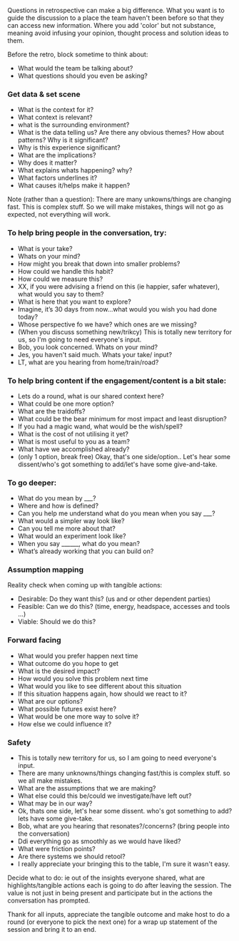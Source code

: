 
Questions in retrospective can make a big difference. What you want is to guide the discussion to a place the team haven't been before so that they can access new information. Where you add 'color' but not substance, meaning avoid infusing your opinion, thought process and solution ideas to them.

Before the retro, block sometime to think about: 
* What would the team be talking about?
* What questions should you even be asking?

### Get data & set scene

* What is the context for it?
* What context is relevant?
* what is the surrounding environment?
* What is the data telling us? Are there any obvious themes? How about patterns? Why is it significant?
* Why is this experience significant?
* What are the implications?
* Why does it matter?
* What explains whats happening? why?
* What factors underlines it?
* What causes it/helps make it happen?

Note (rather than a question): There are many unkowns/things are changing fast. This is complex stuff. So we will make mistakes, things will not go as expected, not everything will work.

### To help bring people in the conversation, try:
* What is your take?
* Whats on your mind?
* How might you break that down into smaller problems?
* How could we handle this habit?
* How could we measure this?
* XX, if you were advising a friend on this (ie happier, safer whatever), what would you say to them?
* What is here that you want to explore?
* Imagine, it’s 30 days from now…what would you wish you had done today?
* Whose perspective fo we have? which ones are we missing?
* (When you discuss something new/trikcy) This is totally new territory for us, so I'm going to need everyone's input.
* Bob, you look concerned. Whats on your mind?
* Jes, you haven't said much. Whats your take/ input?
* LT, what are you hearing from home/train/road? 

### To help bring content if the engagement/content is a bit stale:
* Lets do a round, what is our shared context here?
* What could be one more option?
* What are the traidoffs?
* What could be the bear minimum for most impact and least disruption?
* If you had a magic wand, what would be the wish/spell?
* What is the cost of not utilising it yet?
* What is most useful to you as a team?
* What have we accomplished already?
* (only 1 option, break free) Okay, that's one side/option.. Let's hear some dissent/who's got something to add/let's have some give-and-take.

### To go deeper:
* What do you mean by ___?
* Where and how is defined?
* Can you help me understand what do you mean when you say ___?
* What would a simpler way look like?
* Can you tell me more about that?
* What would an experiment look like?
* When you say ______, what do you mean?
* What’s already working that you can build on?

### Assumption mapping
Reality check when coming up with tangible actions:
* Desirable: Do they want this? (us and or other dependent parties)
* Feasible: Can we do this? (time, energy, headspace, accesses and tools ...)
* Viable: Should we do this?

### Forward facing
* What would you prefer happen next time
* What outcome do you hope to get
* What is the desired impact?
* How would you solve this problem next time
* What would you like to see different about this situation
* If this situation happens again, how should we react to it?
* What are our options?
* What possible futures exist here?
* What would be one more way to solve it?
* How else we could influence it?

### Safety
* This is totally new territory for us, so I am going to need everyone's input.
* There are many unknowns/things changing fast/this is complex stuff. so we all make mistakes.
* What are the assumptions that we are making?
* What else could this be/could we investigate/have left out?
* What may be in our way?
* Ok, thats one side, let's hear some dissent. who's got something to add? lets have some give-take.
* Bob, what are you hearing that resonates?/concerns? (bring people into the conversation)
* Ddi everything go as smoothly as we would have liked?
* What were friction points?
* Are there systems we should retool?
* I really appreciate your bringing this to the table, I'm sure it wasn't easy.


Decide what to do: ie out of the insights everyone shared, what are highlights/tangible actions each is going to do after leaving the session. The value is not just in being present and participate but in the actions the conversation has prompted.

Thank for all inputs, appreciate the tangible outcome and make host to do a round (or everyone to pick the next one) for a wrap up statement of the session and bring it to an end.
